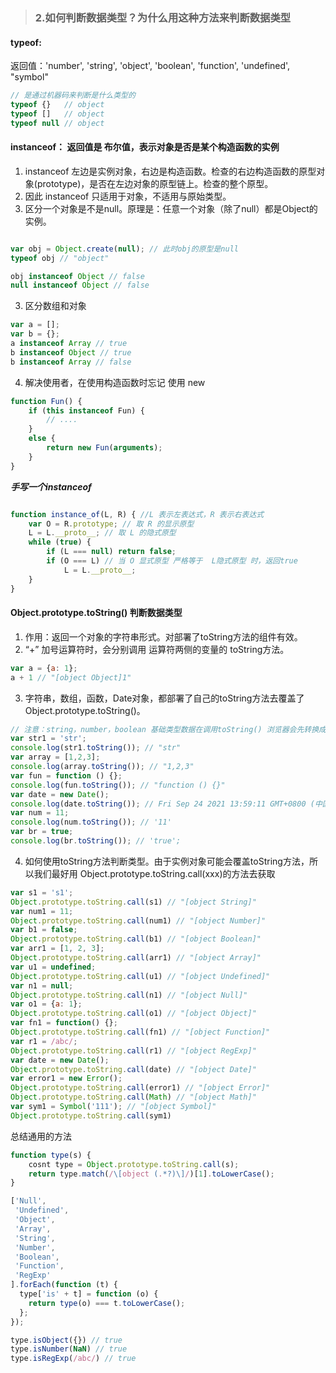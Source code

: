 >  ### 2.如何判断数据类型？为什么用这种方法来判断数据类型
#### typeof: <br />
返回值：'number', 'string', 'object', 'boolean', 'function', 'undefined', "symbol" <br />

```js
// 是通过机器码来判断是什么类型的
typeof {}   // object
typeof []   // object
typeof null // object
```

#### instanceof： 返回值是 布尔值，表示对象是否是某个构造函数的实例
1. instanceof 左边是实例对象，右边是构造函数。检查的右边构造函数的原型对象(prototype)，是否在左边对象的原型链上。检查的整个原型。
2. 因此 instanceof 只适用于对象，不适用与原始类型。
3. 区分一个对象是不是null。原理是：任意一个对象（除了null）都是Object的实例。
```js

var obj = Object.create(null); // 此时obj的原型是null
typeof obj // "object"

obj instanceof Object // false
null instanceof Object // false
```
3. 区分数组和对象
```js
var a = [];
var b = {};
a instanceof Array // true
b instanceof Object // true
b instanceof Array // false
```
4. 解决使用者，在使用构造函数时忘记 使用 new
```js
function Fun() {
    if (this instanceof Fun) {
        // ....
    }
    else {
        return new Fun(arguments);
    }
}
```
***手写一个instanceof***
```js

function instance_of(L, R) { //L 表示左表达式，R 表示右表达式 
    var O = R.prototype; // 取 R 的显示原型 
    L = L.__proto__; // 取 L 的隐式原型
    while (true) {
        if (L === null) return false;
        if (O === L) // 当 O 显式原型 严格等于  L隐式原型 时，返回true
            L = L.__proto__;
    }
} 
```


#### Object.prototype.toString() 判断数据类型
1. 作用：返回一个对象的字符串形式。对部署了toString方法的组件有效。
2. “+” 加号运算符时，会分别调用 运算符两侧的变量的 toString方法。
```js
var a = {a: 1};
a + 1 // "[object Object]1"
```
3. 字符串，数组，函数，Date对象，都部署了自己的toString方法去覆盖了Object.prototype.toString()。
```js
// 注意：string，number，boolean 基础类型数据在调用toString() 浏览器会先转换成对象，然后再调用toString()方法，得到结果后，在把这个转换后的对象删除
var str1 = 'str';
console.log(str1.toString()); // "str"
var array = [1,2,3];
console.log(array.toString()); // "1,2,3"
var fun = function () {};
console.log(fun.toString()); // "function () {}"
var date = new Date();
console.log(date.toString()); // Fri Sep 24 2021 13:59:11 GMT+0800 (中国标准时间)
var num = 11;
console.log(num.toString()); // '11'
var br = true;
console.log(br.toString()); // 'true';
```
4. 如何使用toString方法判断类型。由于实例对象可能会覆盖toString方法，所以我们最好用 Object.prototype.toString.call(xxx)的方法去获取
```js
var s1 = 's1';
Object.prototype.toString.call(s1) // "[object String]"
var num1 = 11;
Object.prototype.toString.call(num1) // "[object Number]"
var b1 = false;
Object.prototype.toString.call(b1) // "[object Boolean]"
var arr1 = [1, 2, 3];
Object.prototype.toString.call(arr1) // "[object Array]"
var u1 = undefined;
Object.prototype.toString.call(u1) // "[object Undefined]"
var n1 = null;
Object.prototype.toString.call(n1) // "[object Null]"
var o1 = {a: 1};
Object.prototype.toString.call(o1) // "[object Object]"
var fn1 = function() {};
Object.prototype.toString.call(fn1) // "[object Function]"
var r1 = /abc/;
Object.prototype.toString.call(r1) // "[object RegExp]"
var date = new Date();
Object.prototype.toString.call(date) // "[object Date]"
var error1 = new Error();
Object.prototype.toString.call(error1) // "[object Error]"
Object.prototype.toString.call(Math) // "[object Math]"
var sym1 = Symbol('111'); // "[object Symbol]"
Object.prototype.toString.call(sym1)
```
总结通用的方法
```js
function type(s) {
    cosnt type = Object.prototype.toString.call(s);
    return type.match(/\[object (.*?)\]/)[1].toLowerCase();
}

['Null',
 'Undefined',
 'Object',
 'Array',
 'String',
 'Number',
 'Boolean',
 'Function',
 'RegExp'
].forEach(function (t) {
  type['is' + t] = function (o) {
    return type(o) === t.toLowerCase();
  };
});

type.isObject({}) // true
type.isNumber(NaN) // true
type.isRegExp(/abc/) // true
```